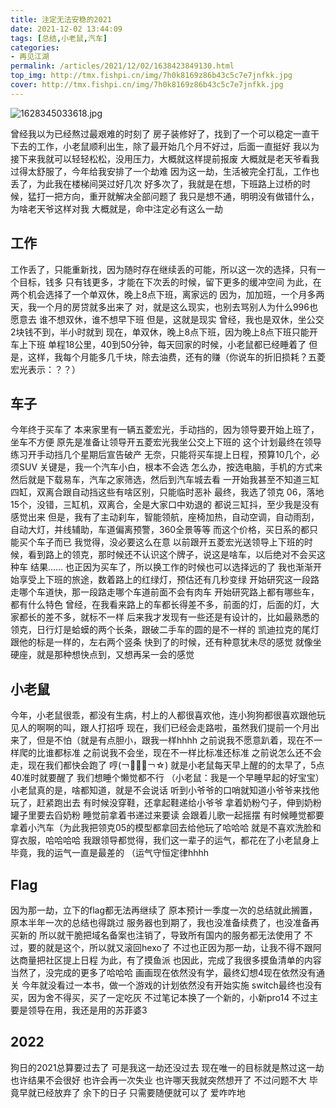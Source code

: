 ```yaml
---
title: 注定无法安稳的2021
date: 2021-12-02 13:44:09
tags: [总结,小老鼠,汽车]
categories: 
- 再见江湖
permalink: /articles/2021/12/02/1638423849130.html
top_img: http://tmx.fishpi.cn/img/7h0k8169z86b43c5c7e7jnfkk.jpg
cover: http://tmx.fishpi.cn/img/7h0k8169z86b43c5c7e7jnfkk.jpg
---
```

![1628345033618.jpg](http://tmx.fishpi.cn/img/7h0k8169z86b43c5c7e7jnfkk.jpg)

曾经我以为已经熬过最艰难的时刻了
房子装修好了，找到了一个可以稳定一直干下去的工作，小老鼠顺利出生，除了最开始几个月不好过，后面一直挺好
我以为接下来我就可以轻轻松松，没用压力，大概就这样提前报废
大概就是老天爷看我过得太舒服了，今年给我安排了一个劫难
因为这一劫，生活被完全打乱，工作也丢了，为此我在楼梯间哭过好几次
好多次了，我就是在想，下班路上过桥的时候，猛打一把方向，重开就解决全部问题了
我只是想不通，明明没有做错什么，为啥老天爷这样对我
大概就是，命中注定必有这么一劫

## 工作
工作丢了，只能重新找，因为随时存在继续丢的可能，所以这一次的选择，只有一个目标，钱多
只有钱更多，才能在下次丢的时候，留下更多的缓冲空间
为此，在两个机会选择了一个单双休，晚上8点下班，离家远的
因为，加加班，一个月多两天，我一个月的房贷就多出来了
对，就是这么现实，也别去骂别人为什么996也愿意去
谁不想双休，谁不想早下班
但是，这就是现实
曾经，我也是双休，坐公交2块钱不到，半小时就到
现在，单双休，晚上8点下班，因为晚上8点下班只能开车上下班
单程18公里，40到50分钟，每天回家的时候，小老鼠都已经睡着了
但是，这样，我每个月能多几千块，除去油费，还有的赚（你说车的折旧损耗？五菱宏光表示：？？）


## 车子
今年终于买车了
本来家里有一辆五菱宏光，手动挡的，因为领导要开始上班了，坐车不方便
原先是准备让领导开五菱宏光我坐公交上下班的
这个计划最终在领导练习开手动挡几个星期后宣告破产
无奈，只能将买车提上日程，预算10几个，必须SUV
关键是，我一个汽车小白，根本不会选
怎么办，按选电脑，手机的方式来
然后就是下载易车，汽车之家筛选，然后到汽车城去看
一开始我甚至不知道三缸四缸，双离合跟自动挡这些有啥区别，只能临时恶补
最终，我选了领克 06，落地15个，没错，三缸机，双离合，全是大家口中劝退的
都说三缸抖，至少我是没有感觉出来
但是，我有了主动刹车，智能领航，座椅加热，自动空调，自动雨刮，自动大灯，并线辅助，车道偏离预警，360全景等等
而这个价格，买日系的都只能买个车子而已
我觉得，没必要这么在意
以前跟开五菱宏光送领导上下班的时候，看到路上的领克，那时候还不认识这个牌子，说这是啥车，以后绝对不会买这种车
结果……
也正因为买车了，所以换工作的时候也可以选择远的了
我也渐渐开始享受上下班的旅途，数着路上的红绿灯，预估还有几秒变绿
开始研究这一段路走哪个车道快，那一段路走哪个车道前面不会有肉车
开始研究路上都有哪些车，都有什么特色
曾经，在我看来路上的车都长得差不多，前面的灯，后面的灯，大家都长的差不多，就标不一样
后来我才发现有一些还是有设计的，比如最熟悉的领克，日行灯是蛤蟆的两个长条，跟破二手车的圆的是不一样的
凯迪拉克的尾灯跟他的标是一样的，左右两个竖条
快到了的时候，还有种意犹未尽的感觉
就像坐硬座，就是那种想快点到，又想再呆一会的感觉

## 小老鼠
今年，小老鼠很乖，都没有生病，村上的人都很喜欢他，连小狗狗都很喜欢跟他玩
见人的啊啊的叫，跟人打招呼
现在，我们已经会走路啦，虽然我们提前一个月出来了，但是不怕（就是有点胆小，跟我一样hhhh
之前说我不愿意趴着，现在不一样爬的比谁都标准
之前说我不会坐，现在不一样比标准还标准
之前说怎么还不会走，现在我们都快会跑了
哼(￢︿̫̿￢☆)
就是小老鼠每天早上醒的的太早了，5点40准时就要醒了
我们想睡个懒觉都不行
（小老鼠：我是一个早睡早起的好宝宝）
小老鼠真的是，啥都知道，就是不会说话
听到小爷爷的口哨就知道小爷爷来找他玩了，赶紧跑出去
有时候没穿鞋，还拿起鞋递给小爷爷
拿着奶粉勺子，伸到奶粉罐子里要去舀奶粉
睡觉前拿着书递过来要读
会跟着儿歌一起摇摆
有时候睡觉都要拿着小汽车（为此我把领克05的模型都拿回去给他玩了哈哈哈
就是不喜欢洗脸和穿衣服，哈哈哈哈
我跟领导都觉得，我们这一辈子的运气，都花在了小老鼠身上
毕竟，我的运气一直是最差的
（运气守恒定律hhhh

## Flag
因为那一劫，立下的flag都无法再继续了
原本预计一季度一次的总结就此搁置，原本半年一次的总结也得跳过
服务器也到期了，我也没准备续费了，也没准备再买新的
所以就干脆把域名备案也注销了，导致所有国内的服务都无法使用了
不过，要的就是这个，所以就又滚回hexo了
不过也正因为那一劫，让我不得不跟阿达商量把社区提上日程
为此，有了摸鱼派
也因此，完成了我很多摸鱼清单的内容
当然了，没完成的更多了哈哈哈
画画现在依然没有学，最终幻想4现在依然没有通关
今年就没看过一本书，做一个游戏的计划依然没有开始实施
switch最终也没有买，因为舍不得买，买了一定吃灰
不过笔记本换了一个新的，小新pro14
不过主要是领导在用，我还是用的苏菲婆3

## 2022
狗日的2021总算要过去了
可是我这一劫还没过去
现在唯一的目标就是熬过这一劫
也许结果不会很好
也许会再一次失业
也许哪天我就突然想开了
不过问题不大
毕竟早就已经放弃了
余下的日子
只需要随便就可以了
爱咋咋地